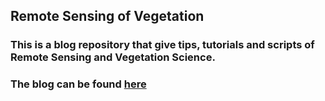## Remote Sensing of Vegetation

### This is a blog repository that give tips, tutorials and scripts of Remote Sensing and Vegetation Science. 

### The blog can be found [here](https://Remote-Sensing-of-Vegetation.github.io)
